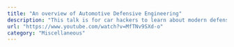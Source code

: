 ```yaml
---
title: "An overview of Automotive Defensive Engineering"
description: "This talk is for car hackers to learn about modern defense measures being added to ECUs and Vehicle Architectures. This was presented in ROOTCON 17 Car Hacking Village."
url: "https://www.youtube.com/watch?v=MfTNv9SXd-o"
category: "Miscellaneous"
---
```

